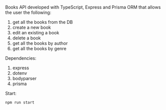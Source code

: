 Books API developed with TypeScript, Express and Prisma ORM that allows the user the following:
1. get all the books from the DB
2. create a new book
3. edit an existing a book
4. delete a book
5. get all the books by author
6. get all the books by genre

Dependencies:
1. express
2. dotenv
3. bodyparser
4. prisma

Start:
```
npm run start
```
